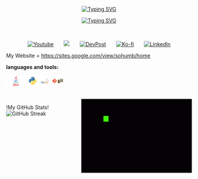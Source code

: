 <p align="center">
<a href="https://git.io/typing-svg"><img src="https://readme-typing-svg.demolab.com?font=Oswald&size=30&duration=3000&pause=500&color=17A816&center=true&vCenter=true&repeat=false&width=435&lines=THIS+IS+SOHUM+BERDIA" alt="Typing SVG" /></a>
</p>
<p align="center">
<a href="https://git.io/typing-svg"><img src="https://readme-typing-svg.demolab.com?font=Handjet&size=30&duration=4000&pause=500&center=true&vCenter=true&width=435&lines=Computer+Science+Undergraduate%2C;Research+Assistant+at+AI+Lab%2C;%26+Technical+Support+Professional;at+Arizona+State+University" alt="Typing SVG" /></a>
</p>
<br />

<p align="center">
  <a href="https://www.youtube.com/@learnill"><img width="32px" alt="Youtube" title="Youtube" src="https://i.imgur.com/qiXu7b2.png"/></a>
  &#8287;&#8287;&#8287;&#8287;&#8287;
  <a href="https://discord.gg/fPrdqh3Zfu" alt="Discord" title="Dev Pro Tips Discord Server"><img width="32px" src="https://i.imgur.com/OViZO8J.png"/></a>
  &#8287;&#8287;&#8287;&#8287;&#8287;
  <a href="https://devpost.com/ssberdia"><img width="32px" alt="DevPost" title="ssberdia DevPost" src="https://i.imgur.com/mVm29vK.png"></a>
  &#8287;&#8287;&#8287;&#8287;&#8287;
  <a href="https://www.paypal.me/sbbsells"><img width="32px" alt="Ko-fi" title="Buy me a coffee" src="https://i.imgur.com/PpLeD3K.png"/></a>
  &#8287;&#8287;&#8287;&#8287;&#8287;
  <a href="https://www.linkedin.com/in/sohum-berdia/"><img width="32px" alt="LinkedIn" title="Free gifts for you" src="https://imgur.com/OQUXwNp.png"/></a>
</p>

My Website = https://sites.google.com/view/sohumb/home
  

**languages and tools:**  

<code><img height="30" src="https://github.com/Sbb02/Sbb02/blob/main/data/image_2022-10-18_010441367.png"></code>
<code><img height="30" src="https://raw.githubusercontent.com/github/explore/80688e429a7d4ef2fca1e82350fe8e3517d3494d/topics/python/python.png"></code>
<code><img height="30" src="https://raw.githubusercontent.com/github/explore/80688e429a7d4ef2fca1e82350fe8e3517d3494d/topics/mysql/mysql.png"></code>
<code><img height="30" src="https://raw.githubusercontent.com/github/explore/80688e429a7d4ef2fca1e82350fe8e3517d3494d/topics/git/git.png"></code>

<br>
<img align="right" alt="GIF" src="https://github.com/Sbb02/Sbb02/blob/main/data/code-coding.gif" width="300" height="200" />
<!--END_SECTION:waka-->

!My GitHub Stats!
<br />
![GitHub Streak](https://github-readme-streak-stats.herokuapp.com?user=Sbb02&theme=nightowl)
